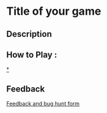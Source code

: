 # Title of your game

## Description

## How to Play :
[*](my_game.exe)
## Feedback
[Feedback and bug hunt form](https://docs.google.com/forms/d/e/1FAIpQLSe5RGM9y7WZ7glFhx2rDU3xAV5HnYQt9zhfPXSLkqV2f3l1YQ/viewform?usp=sf_link)
